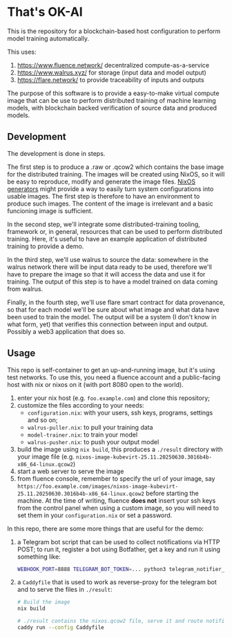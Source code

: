 # That's OK-AI

This is the repository for a blockchain-based host configuration to perform
model training automatically.

This uses:

1. https://www.fluence.network/ decentralized compute-as-a-service
2. https://www.walrus.xyz/ for storage (input data and model output)
3. https://flare.network/ to provide traceability of inputs and outputs

The purpose of this software is to provide a easy-to-make virtual compute image
that can be use to perform distributed training of machine learning models, with
blockchain backed verification of source data and produced models.

## Development

The development is done in steps.

The first step is to produce a .raw or .qcow2 which contains the base image for
the distributed training. The images will be created using NixOS, so it will be
easy to reproduce, modify and generate the image files.
[NixOS generators](https://github.com/nix-community/nixos-generators) might
provide a way to easily turn system configurations into usable images.
The first step is therefore to have an environment to produce such images. The
content of the image is irrelevant and a basic funcioning image is sufficient.

In the second step, we'll integrate some distributed-training tooling, framework
or, in general, resources that can be used to perform distributed training.
Here, it's useful to have an example application of distributed training to
provide a demo.

In the third step, we'll use walrus to source the data: somewhere in the walrus
network there will be input data ready to be used, therefore we'll have to
prepare the image so that it will access the data and use it for training.
The output of this step is to have a model trained on data coming from walrus.

Finally, in the fourth step, we'll use flare smart contract for data provenance,
so that for each model we'll be sure about what image and what data have been
used to train the model.
The output will be a system (I don't know in what form, yet) that verifies this
connection between input and output. Possibly a web3 application that does so.

## Usage

This repo is self-container to get an up-and-running image, but it's using
test networks. To use this, you need a fluence account and a public-facing host
with nix or nixos on it (with port 8080 open to the world).

1. enter your nix host (e.g. `foo.example.com`) and clone this repository;
2. customize the files according to your needs:
   - `configuration.nix`: with your users, ssh keys, programs, settings and so on;
   - `walrus-puller.nix`: to pull your training data
   - `model-trainer.nix`: to train your model
   - `walrus-pusher.nix`: to push your output model
3. build the image using `nix build`, this produces a `./result` directory with
   your image file (e.g. `nixos-image-kubevirt-25.11.20250630.3016b4b-x86_64-linux.qcow2`)
4. start a web server to serve the image
5. from fluence console, remember to specify the url of your image, say
   `https://foo.example.com/images/nixos-image-kubevirt-25.11.20250630.3016b4b-x86_64-linux.qcow2`
   before starting the machine. At the time of writing, fluence **does not**
   insert your ssh keys from the control panel when using a custom image, so
   you will need to set them in your `configuration.nix` or set a password.

In this repo, there are some more things that are useful for the demo:

1. a Telegram bot script that can be used to collect notifications via HTTP POST;
   to run it, register a bot using Botfather, get a key and run it using
   something like:
   ```bash
   WEBHOOK_PORT=8888 TELEGRAM_BOT_TOKEN=... python3 telegram_notifier_bot.py
   ```
2. a `Caddyfile` that is used to work as reverse-proxy for the telegram bot and
   to serve the files in `./result`:
   ```bash
   # Build the image
   nix build

   # ./result contains the nixos.qcow2 file, serve it and route notifications
   caddy run --config Caddyfile
   ```
